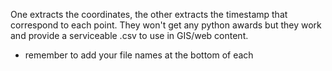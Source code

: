 One extracts the coordinates, the other extracts the timestamp that correspond to each point. 
They won't get any python awards but they work and provide a serviceable .csv to use in GIS/web content.

- remember to add your file names at the bottom of each
